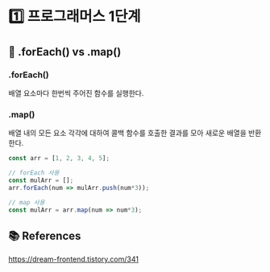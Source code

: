 # 1️⃣ 프로그래머스 1단계

## 💯 .forEach() vs .map()

### .forEach()
배열 요소마다 한번씩 주어진 함수를 실행한다. 

### .map()
배열 내의 모든 요소 각각에 대하여 콜백 함수를 호출한 결과를 모아 새로운 배열을 반환한다.

```javascript
const arr = [1, 2, 3, 4, 5];

// forEach 사용
const mulArr = [];
arr.forEach(num => mulArr.push(num*3));

// map 사용
const mulArr = arr.map(num => num*3);

```


## 📚 References
https://dream-frontend.tistory.com/341